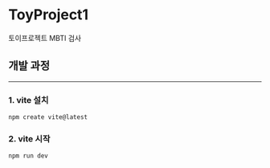 # ToyProject1

토이프로젝트 MBTI 검사

## 개발 과정 

<hr>

<!-- ### 1. vite-react 설치 -->
<!-- 1. npm 설치확인 

``` 
npm -v
```
2. create-react-app 모듈 설치

```
sudo npm install -g create-react-app
```

3. React 프로젝트를 생성하기

```
npx create-react-app blog
```

4. 실행 
```
npm start
``` -->

### 1. vite 설치

```
npm create vite@latest
```

### 2. vite 시작
```
npm run dev
```